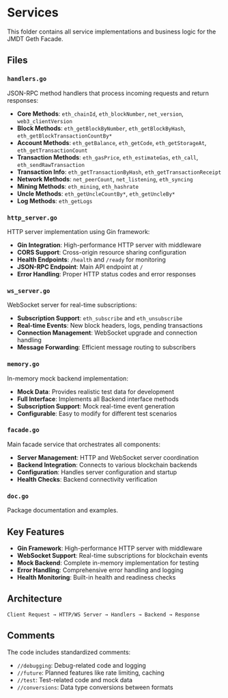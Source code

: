 # Services

This folder contains all service implementations and business logic for the JMDT Geth Facade.

## Files

### `handlers.go`
JSON-RPC method handlers that process incoming requests and return responses:

- **Core Methods**: `eth_chainId`, `eth_blockNumber`, `net_version`, `web3_clientVersion`
- **Block Methods**: `eth_getBlockByNumber`, `eth_getBlockByHash`, `eth_getBlockTransactionCountBy*`
- **Account Methods**: `eth_getBalance`, `eth_getCode`, `eth_getStorageAt`, `eth_getTransactionCount`
- **Transaction Methods**: `eth_gasPrice`, `eth_estimateGas`, `eth_call`, `eth_sendRawTransaction`
- **Transaction Info**: `eth_getTransactionByHash`, `eth_getTransactionReceipt`
- **Network Methods**: `net_peerCount`, `net_listening`, `eth_syncing`
- **Mining Methods**: `eth_mining`, `eth_hashrate`
- **Uncle Methods**: `eth_getUncleCountBy*`, `eth_getUncleBy*`
- **Log Methods**: `eth_getLogs`

### `http_server.go`
HTTP server implementation using Gin framework:

- **Gin Integration**: High-performance HTTP server with middleware
- **CORS Support**: Cross-origin resource sharing configuration
- **Health Endpoints**: `/health` and `/ready` for monitoring
- **JSON-RPC Endpoint**: Main API endpoint at `/`
- **Error Handling**: Proper HTTP status codes and error responses

### `ws_server.go`
WebSocket server for real-time subscriptions:

- **Subscription Support**: `eth_subscribe` and `eth_unsubscribe`
- **Real-time Events**: New block headers, logs, pending transactions
- **Connection Management**: WebSocket upgrade and connection handling
- **Message Forwarding**: Efficient message routing to subscribers

### `memory.go`
In-memory mock backend implementation:

- **Mock Data**: Provides realistic test data for development
- **Full Interface**: Implements all Backend interface methods
- **Subscription Support**: Mock real-time event generation
- **Configurable**: Easy to modify for different test scenarios

### `facade.go`
Main facade service that orchestrates all components:

- **Server Management**: HTTP and WebSocket server coordination
- **Backend Integration**: Connects to various blockchain backends
- **Configuration**: Handles server configuration and startup
- **Health Checks**: Backend connectivity verification

### `doc.go`
Package documentation and examples.

## Key Features

- **Gin Framework**: High-performance HTTP server with middleware
- **WebSocket Support**: Real-time subscriptions for blockchain events
- **Mock Backend**: Complete in-memory implementation for testing
- **Error Handling**: Comprehensive error handling and logging
- **Health Monitoring**: Built-in health and readiness checks

## Architecture

```
Client Request → HTTP/WS Server → Handlers → Backend → Response
```

## Comments

The code includes standardized comments:
- `//debugging`: Debug-related code and logging
- `//future`: Planned features like rate limiting, caching
- `//test`: Test-related code and mock data
- `//conversions`: Data type conversions between formats
